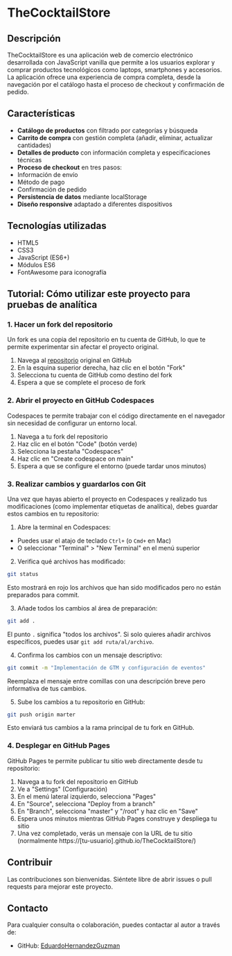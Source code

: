 # TheCocktailStore

## Descripción
TheCocktailStore es una aplicación web de comercio electrónico desarrollada con JavaScript vanilla que permite a los usuarios explorar y comprar productos tecnológicos como laptops, smartphones y accesorios. La aplicación ofrece una experiencia de compra completa, desde la navegación por el catálogo hasta el proceso de checkout y confirmación de pedido.

## Características

- **Catálogo de productos** con filtrado por categorías y búsqueda
- **Carrito de compra** con gestión completa (añadir, eliminar, actualizar cantidades)
- **Detalles de producto** con información completa y especificaciones técnicas
- **Proceso de checkout** en tres pasos:
- Información de envío
- Método de pago
- Confirmación de pedido
- **Persistencia de datos** mediante localStorage
- **Diseño responsive** adaptado a diferentes dispositivos

## Tecnologías utilizadas

- HTML5
- CSS3
- JavaScript (ES6+)
- Módulos ES6
- FontAwesome para iconografía

## Tutorial: Cómo utilizar este proyecto para pruebas de analítica

### 1. Hacer un fork del repositorio

Un fork es una copia del repositorio en tu cuenta de GitHub, lo que te permite experimentar sin afectar el proyecto original.

1. Navega al [repositorio](https://github.com/EduardoHernandezGuzman/thecocktailstore) original en GitHub
2. En la esquina superior derecha, haz clic en el botón "Fork"
3. Selecciona tu cuenta de GitHub como destino del fork
4. Espera a que se complete el proceso de fork

### 2. Abrir el proyecto en GitHub Codespaces

Codespaces te permite trabajar con el código directamente en el navegador sin necesidad de configurar un entorno local.

1. Navega a tu fork del repositorio
2. Haz clic en el botón "Code" (botón verde)
3. Selecciona la pestaña "Codespaces"
4. Haz clic en "Create codespace on main"
5. Espera a que se configure el entorno (puede tardar unos minutos)

### 3. Realizar cambios y guardarlos con Git

Una vez que hayas abierto el proyecto en Codespaces y realizado tus modificaciones (como implementar etiquetas de analítica), debes guardar estos cambios en tu repositorio:

1. Abre la terminal en Codespaces:
 - Puedes usar el atajo de teclado `Ctrl+` (o `Cmd+` en Mac)
 - O seleccionar "Terminal" > "New Terminal" en el menú superior

2. Verifica qué archivos has modificado:
 ```bash
 git status
 ```
 Esto mostrará en rojo los archivos que han sido modificados pero no están preparados para commit.

3. Añade todos los cambios al área de preparación:
```bash
git add .
```

El punto `.` significa "todos los archivos". Si solo quieres añadir archivos específicos, puedes usar `git add ruta/al/archivo`.

4. Confirma los cambios con un mensaje descriptivo:
```bash
git commit -m "Implementación de GTM y configuración de eventos"
```

Reemplaza el mensaje entre comillas con una descripción breve pero informativa de tus cambios.

5. Sube los cambios a tu repositorio en GitHub:
```bash
git push origin marter
```

Esto enviará tus cambios a la rama principal de tu fork en GitHub.

### 4. Desplegar en GitHub Pages

GitHub Pages te permite publicar tu sitio web directamente desde tu repositorio:

1. Navega a tu fork del repositorio en GitHub
2. Ve a "Settings" (Configuración)
3. En el menú lateral izquierdo, selecciona "Pages"
4. En "Source", selecciona "Deploy from a branch"
5. En "Branch", selecciona "master" y "/root" y haz clic en "Save"
6. Espera unos minutos mientras GitHub Pages construye y despliega tu sitio
7. Una vez completado, verás un mensaje con la URL de tu sitio (normalmente https://[tu-usuario].github.io/TheCocktailStore/)

## Contribuir

Las contribuciones son bienvenidas. Siéntete libre de abrir issues o pull requests para mejorar este proyecto.

## Contacto

Para cualquier consulta o colaboración, puedes contactar al autor a través de:

- GitHub: [EduardoHernandezGuzman](https://github.com/EduardoHernandezGuzman)
